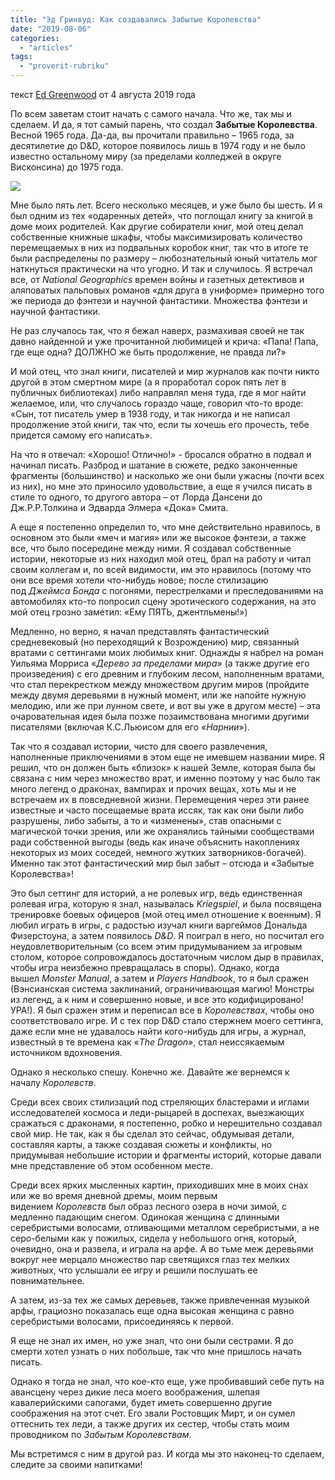 ```yaml
---
title: "Эд Гринвуд: Как создавались Забытые Королевства"
date: "2019-08-06"
categories: 
  - "articles"
tags: 
  - "proverit-rubriku"
---
```


текст [Ed Greenwood](https://vk.com/away.php?to=https%3A%2F%2Fwww.enworld.org%2Fforum%2Fmember.php%3F7010779-Ed-Greenwood&cc_key=) от 4 августа 2019 года

По всем заветам стоит начать с самого начала. Что же, так мы и сделаем. И да, я тот самый парень, что создал **Забытые Королевства**. Весной 1965 года. Да-да, вы прочитали правильно – 1965 года, за десятилетие до D&D, которое появилось лишь в 1974 году и не было известно остальному миру (за пределами колледжей в округе Висконсина) до 1975 года.

![](https://pp.userapi.com/c856028/v856028479/b4d24/OLZ_-alAD20.jpg)

Мне было пять лет. Всего несколько месяцев, и уже было бы шесть. И я был одним из тех «одаренных детей», что поглощал книгу за книгой в доме моих родителей. Как другие собиратели книг, мой отец делал собственные книжные шкафы, чтобы максимизировать количество перемещаемых в них из подвальных коробок книг, так что в итоге те были распределены по размеру – любознательный юный читатель мог наткнуться практически на что угодно. И так и случилось. Я встречал все, от _National Geographics_ времен войны и газетных детективов и аляповатых пальповых романов «для друга в униформе» примерно того же периода до фэнтези и научной фантастики. Множества фэнтези и научной фантастики.

Не раз случалось так, что я бежал наверх, размахивая своей не так давно найденной и уже прочитанной любимицей и крича: «Папа! Папа, где еще одна? ДОЛЖНО же быть продолжение, не правда ли?»

И мой отец, что знал книги, писателей и мир журналов как почти никто другой в этом смертном мире (а я проработал сорок пять лет в публичных библиотеках) либо направлял меня туда, где я мог найти желаемое, или, что случалось гораздо чаще, говорил что-то вроде: «Сын, тот писатель умер в 1938 году, и так никогда и не написал продолжение этой книги, так что, если ты хочешь его прочесть, тебе придется самому его написать».

На что я отвечал: «Хорошо! Отлично!» - бросался обратно в подвал и начинал писать. Разброд и шатание в сюжете, редко законченные фрагменты (большинство) и насколько же они были ужасны (почти всех из них), но мне это приносило удовольствие, а еще я учился писать в стиле то одного, то другого автора – от Лорда Дансени до Дж.Р.Р.Толкина и Эдварда Элмера «Дока» Смита.

А еще я постепенно определил то, что мне действительно нравилось, в основном это были «меч и магия» или же высокое фэнтези, а также все, что было посередине между ними. Я создавал собственные истории, некоторые из них находил мой отец, брал на работу и читал своим коллегам и, по всей видимости, им это нравилось (потому что они все время хотели что-нибудь новое; после стилизацию под _Джеймса Бонда_ с погонями, перестрелками и преследованиями на автомобилях кто-то попросил сцену эротического содержания, на это мой отец грозно заметил: «Ему ПЯТЬ, джентльмены!»)

Медленно, но верно, я начал представлять фантастический средневековый (но переходящий к Возрождению) мир, связанный вратами с сеттингами моих любимых книг. Однажды я набрел на роман Уильяма Морриса «_Дерево за пределами мира_» (а также другие его произведения) с его древним и глубоким лесом, наполненным вратами, что стал перекрестком между множеством другим миров (пройдите между двумя деревьями в нужный момент, или же напойте нужную мелодию, или же при лунном свете, и вот вы уже в другом месте) – эта очаровательная идея была позже позаимствована многими другими писателями (включая К.С.Льюисом для его «_Нарнии_»).

Так что я создавал истории, чисто для своего развлечения, наполненные приключениями в этом еще не имевшем названии мире. Я решил, что он должен быть «близок» к нашей Земле, которая была бы связана с ним через множество врат, и именно поэтому у нас было так много легенд о драконах, вампирах и прочих вещах, хоть мы и не встречаем их в повседневной жизни. Перемещения через эти ранее известные и часто посещаемые врата иссяк, так как они были либо разрушены, либо забыты, а то и «изменены», став опасными с магической точки зрения, или же охранялись тайными сообществами ради собственной выгоды (ведь как иначе объяснить накоплениях некоторых из моих соседей, немного жутких затворников-богачей). Именно так этот фантастический мир был забыт – отсюда и «Забытые Королевства»!

Это был сеттинг для историй, а не ролевых игр, ведь единственная ролевая игра, которую я знал, называлась _Kriegspiel_, и была посвящена тренировке боевых офицеров (мой отец имел отношение к военным). Я любил играть в игры, с радостью изучал книги варгеймов Дональда Физерстоуна, а затем появилось _D&D_. Я поиграл в него, но посчитал его неудовлетворительным (со всем этим придумыванием за игровым столом, которое сопровождалось достаточным числом дыр в правилах, чтобы игра неизбежно превращалась в споры). Однако, когда вышел _Monster Manual_, а затем и _Players Handbook_, то я был сражен (Вэнсианская система заклинаний, ограничивающая магию! Монстры из легенд, а к ним и совершенно новые, и все это кодифицировано! УРА!). Я был сражен этим и переписал все в _Королевствах_, чтобы оно соответствовало игре. И с тех пор D&D стало стержнем моего сеттинга, даже если мне не удавалось найти кого-нибудь для игры, а журнал, известный в те времена как «_The Dragon»_, стал неиссякаемым источником вдохновения.

Однако я несколько спешу. Конечно же. Давайте же вернемся к началу _Королевств_.

Среди всех своих стилизаций под стреляющих бластерами и иглами исследователей космоса и леди-рыцарей в доспехах, выезжающих сражаться с драконами, я постепенно, робко и нерешительно создавал свой мир. Не так, как я бы сделал это сейчас, обдумывая детали, составляя карты, а также создавая сюжеты и конфликты, но придумывая небольшие истории и фрагменты историй, которые давали мне представление об этом особенном месте.

Среди всех ярких мысленных картин, приходивших мне в моих снах или же во время дневной дремы, моим первым видением _Королевств_ был образ лесного озера в ночи зимой, с медленно падающим снегом. Одинокая женщина с длинными серебристыми волосами, отливающими металлом серебристыми, а не серо-белыми как у пожилых, сидела у небольшого огня, который, очевидно, она и развела, и играла на арфе. А во тьме меж деревьями вокруг нее мерцало множество пар светящихся глаз тех мелких животных, что услышали ее игру и решили послушать ее повнимательнее.

А затем, из-за тех же самых деревьев, также привлеченная музыкой арфы, грациозно показалась еще одна высокая женщина с равно серебристыми волосами, присоединяясь к первой.

Я еще не знал их имен, но уже знал, что они были сестрами. Я до смерти хотел узнать о них побольше, так что мне пришлось начать писать.

Однако я тогда не знал, что кое-кто еще, уже пробивавший себе путь на авансцену через дикие леса моего воображения, шлепая кавалерийскими сапогами, будет иметь совершенно другие соображения на этот счет. Его звали Ростовщик Мирт, и он сумел оттеснить тех леди, а также других их сестер, чтобы стать моим проводником по _Забытым Королевствам_.

Мы встретимся с ним в другой раз. И когда мы это наконец-то сделаем, следите за своими напитками!
